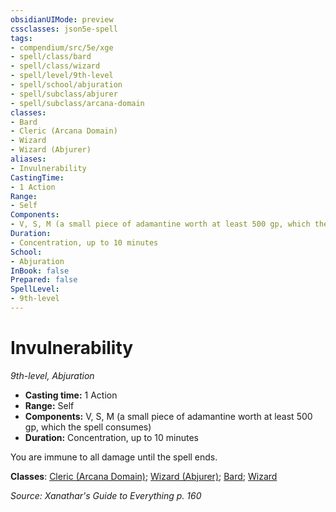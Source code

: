 ```yaml
---
obsidianUIMode: preview
cssclasses: json5e-spell
tags:
- compendium/src/5e/xge
- spell/class/bard
- spell/class/wizard
- spell/level/9th-level
- spell/school/abjuration
- spell/subclass/abjurer
- spell/subclass/arcana-domain
classes:
- Bard
- Cleric (Arcana Domain)
- Wizard
- Wizard (Abjurer)
aliases:
- Invulnerability
CastingTime: 
- 1 Action
Range:
- Self
Components:
- V, S, M (a small piece of adamantine worth at least 500 gp, which the spell consumes)
Duration:
- Concentration, up to 10 minutes
School:
- Abjuration
InBook: false
Prepared: false
SpellLevel:
- 9th-level
---
```

# Invulnerability
*9th-level, Abjuration*  


- **Casting time:** 1 Action
- **Range:** Self
- **Components:** V, S, M (a small piece of adamantine worth at least 500 gp, which the spell consumes)
- **Duration:** Concentration, up to 10 minutes

You are immune to all damage until the spell ends.

**Classes**: [Cleric (Arcana Domain)](/3-Mechanics/CLI/lists/list-spells-classes-arcana-domain-scag.md "subclass=SCAG;class=XPHB"); [Wizard (Abjurer)](/3-Mechanics/CLI/lists/list-spells-classes-abjurer-xphb.md "subclass=XPHB;class=XPHB"); [Bard](/3-Mechanics/CLI/lists/list-spells-classes-bard.md); [Wizard](/3-Mechanics/CLI/lists/list-spells-classes-wizard.md)

*Source: Xanathar's Guide to Everything p. 160*